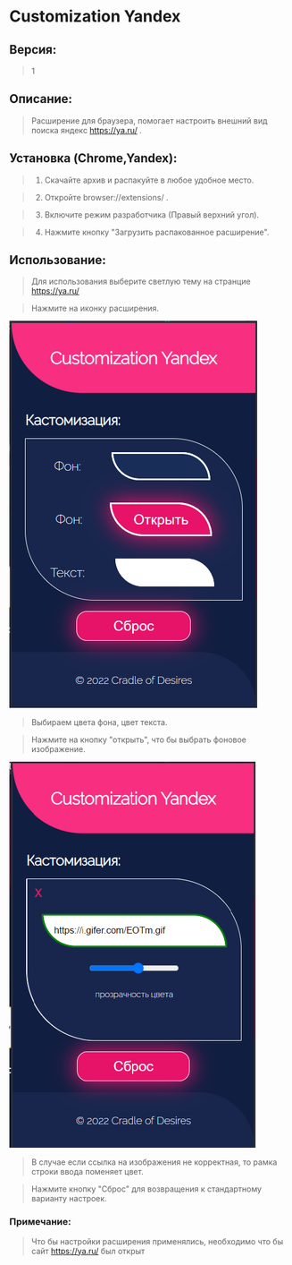 # Customization Yandex

## Версия: 
> 1

## Описание:
> Расширение для браузера, помогает настроить внешний вид поиска яндекс https://ya.ru/ .

## Установка (Chrome,Yandex):

> 1) Скачайте архив и распакуйте в любое удобное место.


> 2) Откройте browser://extensions/ .


> 3) Включите режим разработчика (Правый верхний угол).


> 4) Нажмите кнопку "Загрузить распакованное расширение".


## Использование: 

> Для использования выберите светлую тему на странцие https://ya.ru/ 

> Нажмите на иконку расширения.


![Главное окно](/images/MainWindow.png)


> Выбираем цвета фона, цвет текста.


> Нажмите на кнопку "открыть", что бы выбрать фоновое изображение.


![Окно выбора изображения](/images/SubWindow.png)


> В случае если ссылка на изображения не корректная, то рамка строки ввода поменяет цвет.


> Нажмите кнопку "Сброс" для возвращения к стандартному варианту настроек.



### Примечание:

> Что бы настройки расширения применялись, необходимо что бы сайт https://ya.ru/ был открыт



